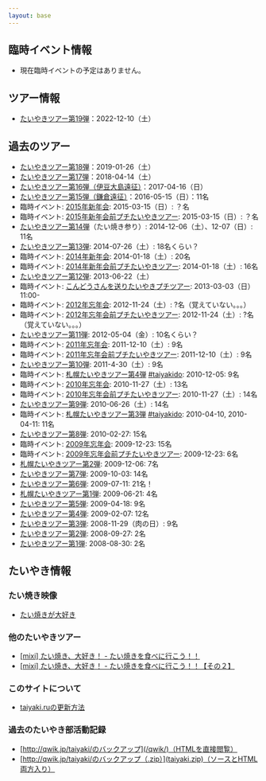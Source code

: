 ```yaml
---
layout: base
---
```


## 臨時イベント情報

  * 現在臨時イベントの予定はありません。

## ツアー情報

  * [たいやきツアー第19弾](/tour/19.html)：2022-12-10（土）
<!--  * 現在ツアーの予定はありません。 -->

## 過去のツアー

  * [たいやきツアー第18弾](/tour/18.html)：2019-01-26（土）
  * [たいやきツアー第17弾](/tour/17.html)：2018-04-14（土）
  * [たいやきツアー第16弾（伊豆大島遠征）](/tour/16.html)：2017-04-16（日）
  * [たいやきツアー第15弾（鎌倉遠征）](/tour/15.html)：2016-05-15（日）：11名
  * 臨時イベント: [2015年新年会](/party/new-year-2015.html): 2015-03-15（日）: ？名
  * 臨時イベント: [2015年新年会前プチたいやきツアー](/tour/petit-before-new-year-party-2015.html): 2015-03-15（日）: ？名
  * [たいやきツアー第14弾](/tour/14.html)（たい焼き参り）: 2014-12-06（土）、12-07（日）: 11名
  * [たいやきツアー第13弾](/tour/13.html): 2014-07-26（土）: 18名くらい？
  * 臨時イベント: [2014年新年会](/party/new-year-2014.html): 2014-01-18（土）: 20名
  * 臨時イベント: [2014年新年会前プチたいやきツアー](/tour/petit-before-new-year-party-2014.html): 2014-01-18（土）: 16名
  * [たいやきツアー第12弾](/tour/12.html): 2013-06-22（土）
  * 臨時イベント: [こんどうさんを送りたいやきプチツアー](/tour/petit-kondo-2013.html): 2013-03-03（日）11:00-
  * 臨時イベント: [2012年忘年会](/party/end-year-2012.html): 2012-11-24（土）: ?名（覚えていない。。。）
  * 臨時イベント: [2012年忘年会前プチたいやきツアー](/tour/petit-before-end-year-party-2012.html): 2012-11-24（土）: ?名（覚えていない。。。）
  * [たいやきツアー第11弾](/tour/11.html): 2012-05-04（金）: 10名くらい？
  * 臨時イベント: [2011年忘年会](/party/end-year-2011.html): 2011-12-10（土）: 9名
  * 臨時イベント: [2011年忘年会前プチたいやきツアー](/tour/petit-before-end-year-party-2011.html): 2011-12-10（土）: 9名
  * [たいやきツアー第10弾](/tour/10.html): 2011-4-30（土）: 9名
  * 臨時イベント: [札幌たいやきツアー第4弾](/tour/taiyakido-4.html) [#taiyakido](https://twitter.com/search?q=%23taiyakido): 2010-12-05: 9名
  * 臨時イベント: [2010年忘年会](/party/end-year-2010.html): 2010-11-27（土）: 13名
  * 臨時イベント: [2010年忘年会前プチたいやきツアー](/tour/petit-before-end-year-party-2010.html): 2010-11-27（土）: 14名
  * [たいやきツアー第9弾](/tour/9.html): 2010-06-26（土）: 14名
  * 臨時イベント: [札幌たいやきツアー第3弾](/tour/taiyakido-4.html) [#taiyakido](https://twitter.com/search?q=%23taiyakido): 2010-04-10, 2010-04-11: 11名
  * [たいやきツアー第8弾](/tour/8.html): 2010-02-27: 15名
  * 臨時イベント: [2009年忘年会](/party/end-year-2009.html): 2009-12-23: 15名
  * 臨時イベント: [2009年忘年会前プチたいやきツアー](/tour/petit-before-end-year-party-2009.html): 2009-12-23: 6名
  * [札幌たいやきツアー第2弾](/tour/taiyakido-2.html): 2009-12-06: 7名
  * [たいやきツアー第7弾](/tour/7.html): 2009-10-03: 14名
  * [たいやきツアー第6弾](/tour/6.html): 2009-07-11: 21名！
  * [札幌たいやきツアー第1弾](/tour/taiyakido-1.html): 2009-06-21: 4名
  * [たいやきツアー第5弾](/tour/5.html): 2009-04-18: 9名
  * [たいやきツアー第4弾](/tour/4.html): 2009-02-07: 12名
  * [たいやきツアー第3弾](/tour/3.html): 2008-11-29（肉の日）: 9名
  * [たいやきツアー第2弾](/tour/2.html): 2008-09-27: 2名
  * [たいやきツアー第1弾](/tour/1.html): 2008-08-30: 2名

## たいやき情報

### たい焼き映像

  * [たい焼きが大好き](http://namiko-taiyaki.tumblr.com/)

### 他のたいやきツアー

  * [[mixi] たい焼き、大好き！ - たい焼きを食べに行こう！！](http://mixi.jp/view_event.pl?id=40956741&comm_id=18263)
  * [[mixi] たい焼き、大好き！ - たい焼きを食べに行こう！！【その２】](http://mixi.jp/view_event.pl?id=45739646&comm_id=18263)

### このサイトについて

  * [taiyaki.ruの更新方法](/how-to-edit/)

### 過去のたいやき部活動記録

  * [http://qwik.jp/taiyaki/のバックアップ](/qwik/)（HTMLを直接閲覧）
  * [http://qwik.jp/taiyaki/のバックアップ（.zip）](taiyaki.zip)（ソースとHTML両方入り）
